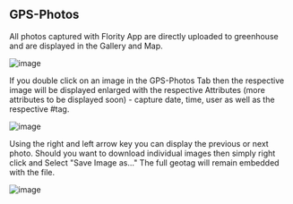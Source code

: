 ## GPS-Photos

All photos captured with Flority App are directly uploaded to greenhouse and are displayed in the Gallery and Map.

![image](https://github.com/Wells-for-Zoe/book/assets/97762115/68600cee-a5d8-4e84-9987-e8a15180a61f)

If you double click on an image in the GPS-Photos Tab then the respective image will be displayed enlarged with the respective Attributes (more attributes to be displayed soon) - capture date, time, user as well as the respective #tag.

![image](https://github.com/Wells-for-Zoe/book/assets/97762115/2dd67b3c-9d7b-4a3e-85dc-7cbf69960991)

Using the right and left arrow key you can display the previous or next photo. Should you want to download individual images then simply right click and Select "Save Image as..." The full geotag will remain embedded with the file.

![image](https://github.com/Wells-for-Zoe/book/assets/97762115/1a7a6c8a-eba6-46e0-ae4e-b9c416416dd8)

